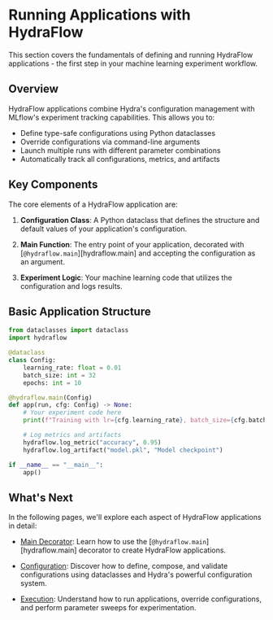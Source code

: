 # Running Applications with HydraFlow

This section covers the fundamentals of defining and running HydraFlow
applications - the first step in your machine learning experiment workflow.

## Overview

HydraFlow applications combine Hydra's configuration management with
MLflow's experiment tracking capabilities. This allows you to:

- Define type-safe configurations using Python dataclasses
- Override configurations via command-line arguments
- Launch multiple runs with different parameter combinations
- Automatically track all configurations, metrics, and artifacts

## Key Components

The core elements of a HydraFlow application are:

1. **Configuration Class**: A Python dataclass that defines the structure
   and default values of your application's configuration.

2. **Main Function**: The entry point of your application, decorated with
   [`@hydraflow.main`][hydraflow.main] and accepting the configuration as
   an argument.

3. **Experiment Logic**: Your machine learning code that utilizes the
   configuration and logs results.

## Basic Application Structure

```python
from dataclasses import dataclass
import hydraflow

@dataclass
class Config:
    learning_rate: float = 0.01
    batch_size: int = 32
    epochs: int = 10

@hydraflow.main(Config)
def app(run, cfg: Config) -> None:
    # Your experiment code here
    print(f"Training with lr={cfg.learning_rate}, batch_size={cfg.batch_size}")

    # Log metrics and artifacts
    hydraflow.log_metric("accuracy", 0.95)
    hydraflow.log_artifact("model.pkl", "Model checkpoint")

if __name__ == "__main__":
    app()
```

## What's Next

In the following pages, we'll explore each aspect of HydraFlow applications
in detail:

- [Main Decorator](main-decorator.md): Learn how to use the
  [`@hydraflow.main`][hydraflow.main] decorator to create HydraFlow applications.

- [Configuration](configuration.md): Discover how to define, compose, and
  validate configurations using dataclasses and Hydra's powerful
  configuration system.

- [Execution](execution.md): Understand how to run applications, override
  configurations, and perform parameter sweeps for experimentation.